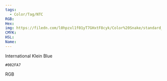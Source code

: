 ```yaml
---
tags:
  - Color/Tag/NTC
RGB:
Hex:
img: https://filedn.com/l0hpzxl1f01yT7GHxtF8cyk/Color%20Snake/standard_csv_to_svg/002FA7.svg
CMYK:
HSL:
Name:
---
```

International Klein Blue
```palette
#002FA7
```
RGB
